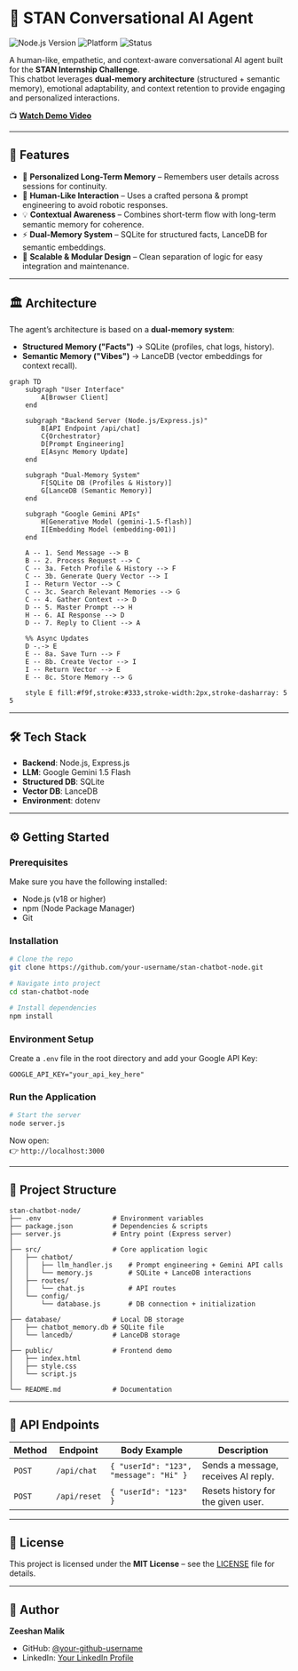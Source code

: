 # 🤖 STAN Conversational AI Agent

![Node.js Version](https://img.shields.io/badge/Node.js-v18%2B-green.svg)
![Platform](https://img.shields.io/badge/Platform-Node.js%2FExpress-lightgrey)
![Status](https://img.shields.io/badge/Status-Active-success)

A human-like, empathetic, and context-aware conversational AI agent built for the **STAN Internship Challenge**.  
This chatbot leverages **dual-memory architecture** (structured + semantic memory), emotional adaptability, and context retention to provide engaging and personalized interactions.

📺 **[Watch Demo Video](https://your-video-link-here.com)**

---

## 🚀 Features

- 🧠 **Personalized Long-Term Memory** – Remembers user details across sessions for continuity.
- 💬 **Human-Like Interaction** – Uses a crafted persona & prompt engineering to avoid robotic responses.
- 💡 **Contextual Awareness** – Combines short-term flow with long-term semantic memory for coherence.
- ⚡ **Dual-Memory System** – SQLite for structured facts, LanceDB for semantic embeddings.
- 🔧 **Scalable & Modular Design** – Clean separation of logic for easy integration and maintenance.

---

## 🏛️ Architecture

The agent’s architecture is based on a **dual-memory system**:

- **Structured Memory ("Facts")** → SQLite (profiles, chat logs, history).  
- **Semantic Memory ("Vibes")** → LanceDB (vector embeddings for context recall).  

```mermaid
graph TD
    subgraph "User Interface"
        A[Browser Client]
    end

    subgraph "Backend Server (Node.js/Express.js)"
        B[API Endpoint /api/chat]
        C{Orchestrator}
        D[Prompt Engineering]
        E[Async Memory Update]
    end

    subgraph "Dual-Memory System"
        F[SQLite DB (Profiles & History)]
        G[LanceDB (Semantic Memory)]
    end

    subgraph "Google Gemini APIs"
        H[Generative Model (gemini-1.5-flash)]
        I[Embedding Model (embedding-001)]
    end

    A -- 1. Send Message --> B
    B -- 2. Process Request --> C
    C -- 3a. Fetch Profile & History --> F
    C -- 3b. Generate Query Vector --> I
    I -- Return Vector --> C
    C -- 3c. Search Relevant Memories --> G
    C -- 4. Gather Context --> D
    D -- 5. Master Prompt --> H
    H -- 6. AI Response --> D
    D -- 7. Reply to Client --> A

    %% Async Updates
    D -.-> E
    E -- 8a. Save Turn --> F
    E -- 8b. Create Vector --> I
    I -- Return Vector --> E
    E -- 8c. Store Memory --> G

    style E fill:#f9f,stroke:#333,stroke-width:2px,stroke-dasharray: 5 5
```

---

## 🛠️ Tech Stack

- **Backend**: Node.js, Express.js  
- **LLM**: Google Gemini 1.5 Flash  
- **Structured DB**: SQLite  
- **Vector DB**: LanceDB  
- **Environment**: dotenv  

---

## ⚙️ Getting Started

### Prerequisites
Make sure you have the following installed:
- Node.js (v18 or higher)  
- npm (Node Package Manager)  
- Git  

### Installation

```bash
# Clone the repo
git clone https://github.com/your-username/stan-chatbot-node.git

# Navigate into project
cd stan-chatbot-node

# Install dependencies
npm install
```

### Environment Setup

Create a `.env` file in the root directory and add your Google API Key:

```env
GOOGLE_API_KEY="your_api_key_here"
```

### Run the Application

```bash
# Start the server
node server.js
```

Now open:  
👉 `http://localhost:3000`

---

## 📁 Project Structure

```
stan-chatbot-node/
├── .env                  # Environment variables
├── package.json          # Dependencies & scripts
├── server.js             # Entry point (Express server)
│
├── src/                  # Core application logic
│   ├── chatbot/
│   │   ├── llm_handler.js    # Prompt engineering + Gemini API calls
│   │   └── memory.js         # SQLite + LanceDB interactions
│   ├── routes/
│   │   └── chat.js           # API routes
│   └── config/
│       └── database.js       # DB connection + initialization
│
├── database/             # Local DB storage
│   ├── chatbot_memory.db # SQLite file
│   └── lancedb/          # LanceDB storage
│
├── public/               # Frontend demo
│   ├── index.html
│   ├── style.css
│   └── script.js
│
└── README.md             # Documentation
```

---

## 📡 API Endpoints

| Method | Endpoint     | Body Example                | Description                           |
|--------|-------------|-----------------------------|---------------------------------------|
| `POST` | `/api/chat` | `{ "userId": "123", "message": "Hi" }` | Sends a message, receives AI reply.   |
| `POST` | `/api/reset`| `{ "userId": "123" }`       | Resets history for the given user.    |

---

## 📄 License

This project is licensed under the **MIT License** – see the [LICENSE](LICENSE.md) file for details.

---

## 👤 Author

**Zeeshan Malik**  
- GitHub: [@your-github-username](https://github.com/your-github-username)  
- LinkedIn: [Your LinkedIn Profile](https://linkedin.com/in/your-linkedin)  
